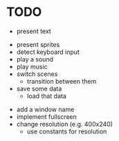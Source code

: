 # TODO

+ present text
- present sprites
- detect keyboard input
- play a sound
- play music
- switch scenes
	- transition between them
- save some data
	- load that data

+ add a window name
+ implement fullscreen
+ change resolution (e.g. 400x240)
	- use constants for resolution
